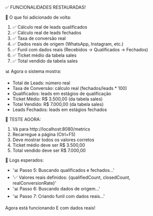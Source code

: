 ✅ FUNCIONALIDADES RESTAURADAS!

🔧 O que foi adicionado de volta:
1. ✅ Cálculo real de leads qualificados
2. ✅ Cálculo real de leads fechados  
3. ✅ Taxa de conversão real
4. ✅ Dados reais de origem (WhatsApp, Instagram, etc.)
5. ✅ Funil com dados reais (Recebidos → Qualificados → Fechados)
6. ✅ Ticket médio da tabela sales
7. ✅ Total vendido da tabela sales

📊 Agora o sistema mostra:
- Total de Leads: número real
- Taxa de Conversão: cálculo real (fechados/leads * 100)
- Qualificados: leads em estágios de qualificação
- Ticket Médio: R$ 3.500,00 (da tabela sales)
- Total Vendido: R$ 7.000,00 (da tabela sales)
- Leads Fechados: leads em estágios fechados

🎯 TESTE AGORA:
1. Vá para http://localhost:8080/metrics
2. Recarregue a página (Ctrl+F5)
3. Deve mostrar todos os valores corretos
4. Ticket médio deve ser R$ 3.500,00
5. Total vendido deve ser R$ 7.000,00

📝 Logs esperados:
- '📊 Passo 5: Buscando qualificados e fechados...'
- '✅ Valores reais definidos: {qualifiedCount, closedCount, realConversionRate}'
- '📊 Passo 6: Buscando dados de origem...'
- '📊 Passo 7: Criando funil com dados reais...'

Agora está funcionando E com dados reais!
